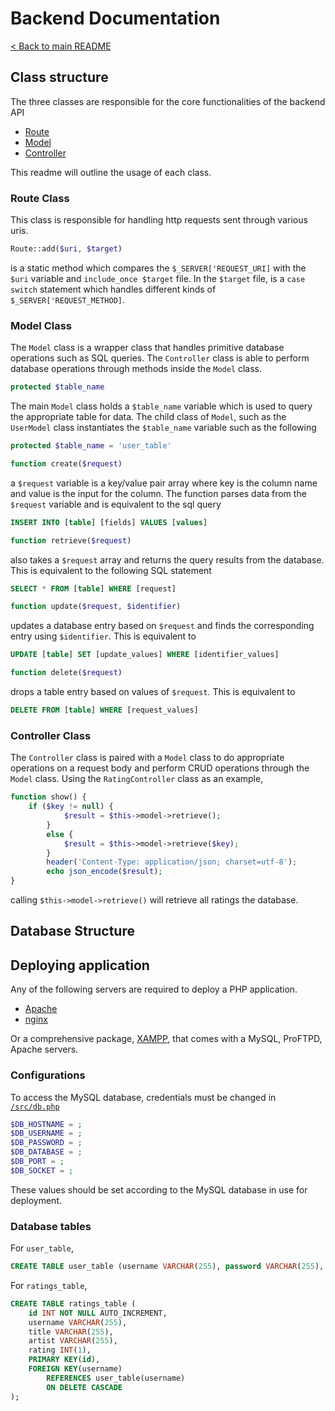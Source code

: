 # Backend Documentation

[< Back to main README](../README.md)

## Class structure

The three classes are responsible for the core functionalities of the backend API

- [Route](./src/Route.php)
- [Model](./src/Models/Model.php)
- [Controller](./src/Controllers/BaseController.php)

This readme will outline the usage of each class.

### Route Class

This class is responsible for handling http requests sent through various uris.
```PHP
Route::add($uri, $target)
```
is a static method which compares the `$_SERVER['REQUEST_URI]` with the `$uri` variable and `include_once $target` file. In the `$target` file, is a `case switch` statement which handles different kinds of `$_SERVER['REQUEST_METHOD]`.
  
### Model Class

The `Model` class is a wrapper class that handles primitive database operations such as SQL queries. The `Controller` class is able to perform database operations through methods inside the `Model` class.
```PHP
protected $table_name
```
The main `Model` class holds a `$table_name` variable which is used to query the appropriate table for data. The child class of `Model`, such as the `UserModel` class instantiates the `$table_name` variable such as the following
```PHP
protected $table_name = 'user_table'
```
```PHP
function create($request)
```
a `$request` variable is a key/value pair array where key is the column name and value is the input for the column. The function parses data from the `$request` variable and is equivalent to the sql query
```SQL
INSERT INTO [table] [fields] VALUES [values]
```
```PHP
function retrieve($request)
```
also takes a `$request` array and returns the query results from the database. This is equivalent to the following SQL statement
```SQL
SELECT * FROM [table] WHERE [request]
```
```PHP
function update($request, $identifier)
```
updates a database entry based on `$request` and finds the corresponding entry using `$identifier`. This is equivalent to
```SQL
UPDATE [table] SET [update_values] WHERE [identifier_values]
```
```PHP
function delete($request)
```
drops a table entry based on values of `$request`. This is equivalent to
```SQL
DELETE FROM [table] WHERE [request_values]
```

### Controller Class

The `Controller` class is paired with a `Model` class to do appropriate operations on a request body and perform CRUD operations through the `Model` class. Using the `RatingController` class as an example,
```PHP
function show() {
    if ($key != null) {
            $result = $this->model->retrieve();
        }
        else {
            $result = $this->model->retrieve($key);
        }
        header('Content-Type: application/json; charset=utf-8');
        echo json_encode($result);
}
```
calling `$this->model->retrieve()` will retrieve all ratings the database.

## Database Structure


## Deploying application

Any of the following servers are required to deploy a PHP application.

- [Apache](https://httpd.apache.org)
- [nginx](https://www.nginx.com)

Or a comprehensive package, [XAMPP](https://www.apachefriends.org), that comes with a MySQL, ProFTPD, Apache servers.

### Configurations

To access the MySQL database, credentials must be changed in [`/src/db.php`](./src/db.php)
```PHP
$DB_HOSTNAME = ;
$DB_USERNAME = ;
$DB_PASSWORD = ;
$DB_DATABASE = ;
$DB_PORT = ;
$DB_SOCKET = ;
```
These values should be set according to the MySQL database in use for deployment.

### Database tables
For `user_table`,
```SQL
CREATE TABLE user_table (username VARCHAR(255), password VARCHAR(255), PRIMARY KEY(username));
```
For `ratings_table`,
```SQL
CREATE TABLE ratings_table (
    id INT NOT NULL AUTO_INCREMENT, 
    username VARCHAR(255), 
    title VARCHAR(255), 
    artist VARCHAR(255), 
    rating INT(1), 
    PRIMARY KEY(id), 
    FOREIGN KEY(username)
        REFERENCES user_table(username)
        ON DELETE CASCADE
);
```
